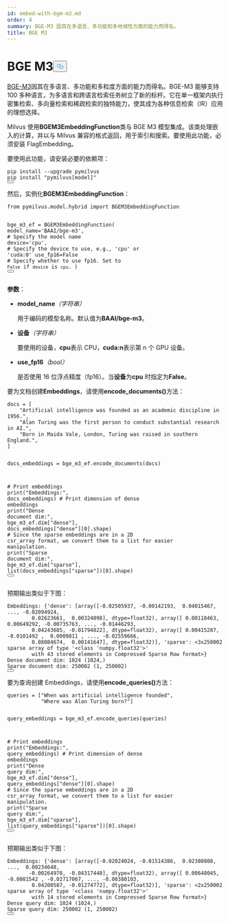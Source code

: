 ```yaml
---
id: embed-with-bgm-m3.md
order: 4
summary: BGE-M3 因其在多语言、多功能和多地域性方面的能力而得名。
title: BGE M3
---
```

<h1 id="BGE-M3" class="common-anchor-header">BGE M3<button data-href="#BGE-M3" class="anchor-icon" translate="no">
      <svg translate="no"
        aria-hidden="true"
        focusable="false"
        height="20"
        version="1.1"
        viewBox="0 0 16 16"
        width="16"
      >
        <path
          fill="#0092E4"
          fill-rule="evenodd"
          d="M4 9h1v1H4c-1.5 0-3-1.69-3-3.5S2.55 3 4 3h4c1.45 0 3 1.69 3 3.5 0 1.41-.91 2.72-2 3.25V8.59c.58-.45 1-1.27 1-2.09C10 5.22 8.98 4 8 4H4c-.98 0-2 1.22-2 2.5S3 9 4 9zm9-3h-1v1h1c1 0 2 1.22 2 2.5S13.98 12 13 12H9c-.98 0-2-1.22-2-2.5 0-.83.42-1.64 1-2.09V6.25c-1.09.53-2 1.84-2 3.25C6 11.31 7.55 13 9 13h4c1.45 0 3-1.69 3-3.5S14.5 6 13 6z"
        ></path>
      </svg>
    </button></h1><p><a href="https://arxiv.org/abs/2402.03216">BGE-M3</a>因其在多语言、多功能和多粒度方面的能力而得名。BGE-M3 能够支持 100 多种语言，为多语言和跨语言检索任务树立了新的标杆。它在单一框架内执行密集检索、多向量检索和稀疏检索的独特能力，使其成为各种信息检索（IR）应用的理想选择。</p>
<p>Milvus 使用<strong>BGEM3EmbeddingFunction</strong>类与 BGE M3 模型集成。该类处理嵌入的计算，并以与 Milvus 兼容的格式返回，用于索引和搜索。要使用此功能，必须安装 FlagEmbedding。</p>
<p>要使用此功能，请安装必要的依赖项：</p>
<pre><code translate="no" class="language-bash">pip install --upgrade pymilvus
pip install <span class="hljs-string">&quot;pymilvus[model]&quot;</span>
<button class="copy-code-btn"></button></code></pre>
<p>然后，实例化<strong>BGEM3EmbeddingFunction</strong>：</p>
<pre><code translate="no" class="language-python"><span class="hljs-keyword">from</span> pymilvus.model.hybrid <span class="hljs-keyword">import</span> BGEM3EmbeddingFunction

bge_m3_ef = BGEM3EmbeddingFunction(
    model_name=<span class="hljs-string">&#x27;BAAI/bge-m3&#x27;</span>, <span class="hljs-comment"># Specify the model name</span>
    device=<span class="hljs-string">&#x27;cpu&#x27;</span>, <span class="hljs-comment"># Specify the device to use, e.g., &#x27;cpu&#x27; or &#x27;cuda:0&#x27;</span>
    use_fp16=<span class="hljs-literal">False</span> <span class="hljs-comment"># Specify whether to use fp16. Set to `False` if `device` is `cpu`.</span>
)
<button class="copy-code-btn"></button></code></pre>
<p><strong>参数</strong>：</p>
<ul>
<li><p><strong>model_name</strong><em>（字符串）</em></p>
<p>用于编码的模型名称。默认值为<strong>BAAI/bge-m3</strong>。</p></li>
<li><p><strong>设备</strong><em>（字符串）</em></p>
<p>要使用的设备，<strong>cpu</strong>表示 CPU，<strong>cuda:n</strong>表示第 n 个 GPU 设备。</p></li>
<li><p><strong>use_fp16</strong><em>（bool）</em></p>
<p>是否使用 16 位浮点精度（fp16）。当<strong>设备</strong>为<strong>cpu</strong> 时指定为<strong>False</strong>。</p></li>
</ul>
<p>要为文档创建<strong>Embeddings</strong>，请使用<strong>encode_documents()</strong>方法：</p>
<pre><code translate="no" class="language-python">docs = [
    <span class="hljs-string">&quot;Artificial intelligence was founded as an academic discipline in 1956.&quot;</span>,
    <span class="hljs-string">&quot;Alan Turing was the first person to conduct substantial research in AI.&quot;</span>,
    <span class="hljs-string">&quot;Born in Maida Vale, London, Turing was raised in southern England.&quot;</span>,
]

docs_embeddings = bge_m3_ef.encode_documents(docs)

<span class="hljs-comment"># Print embeddings</span>
<span class="hljs-built_in">print</span>(<span class="hljs-string">&quot;Embeddings:&quot;</span>, docs_embeddings)
<span class="hljs-comment"># Print dimension of dense embeddings</span>
<span class="hljs-built_in">print</span>(<span class="hljs-string">&quot;Dense document dim:&quot;</span>, bge_m3_ef.dim[<span class="hljs-string">&quot;dense&quot;</span>], docs_embeddings[<span class="hljs-string">&quot;dense&quot;</span>][<span class="hljs-number">0</span>].shape)
<span class="hljs-comment"># Since the sparse embeddings are in a 2D csr_array format, we convert them to a list for easier manipulation.</span>
<span class="hljs-built_in">print</span>(<span class="hljs-string">&quot;Sparse document dim:&quot;</span>, bge_m3_ef.dim[<span class="hljs-string">&quot;sparse&quot;</span>], <span class="hljs-built_in">list</span>(docs_embeddings[<span class="hljs-string">&quot;sparse&quot;</span>])[<span class="hljs-number">0</span>].shape)
<button class="copy-code-btn"></button></code></pre>
<p>预期输出类似于下图：</p>
<pre><code translate="no" class="language-python">Embeddings: {<span class="hljs-string">&#x27;dense&#x27;</span>: [array([-<span class="hljs-number">0.02505937</span>, -<span class="hljs-number">0.00142193</span>,  <span class="hljs-number">0.04015467</span>, ..., -<span class="hljs-number">0.02094924</span>,
        <span class="hljs-number">0.02623661</span>,  <span class="hljs-number">0.00324098</span>], dtype=float32), array([ <span class="hljs-number">0.00118463</span>,  <span class="hljs-number">0.00649292</span>, -<span class="hljs-number">0.00735763</span>, ..., -<span class="hljs-number">0.01446293</span>,
        <span class="hljs-number">0.04243685</span>, -<span class="hljs-number">0.01794822</span>], dtype=float32), array([ <span class="hljs-number">0.00415287</span>, -<span class="hljs-number">0.0101492</span> ,  <span class="hljs-number">0.0009811</span> , ..., -<span class="hljs-number">0.02559666</span>,
        <span class="hljs-number">0.08084674</span>,  <span class="hljs-number">0.00141647</span>], dtype=float32)], <span class="hljs-string">&#x27;sparse&#x27;</span>: &lt;3x250002 sparse array of <span class="hljs-built_in">type</span> <span class="hljs-string">&#x27;&lt;class &#x27;</span>numpy.float32<span class="hljs-string">&#x27;&gt;&#x27;</span>
        <span class="hljs-keyword">with</span> <span class="hljs-number">43</span> stored elements <span class="hljs-keyword">in</span> Compressed Sparse Row <span class="hljs-built_in">format</span>&gt;}
Dense document dim: <span class="hljs-number">1024</span> (<span class="hljs-number">1024</span>,)
Sparse document dim: <span class="hljs-number">250002</span> (<span class="hljs-number">1</span>, <span class="hljs-number">250002</span>)
<button class="copy-code-btn"></button></code></pre>
<p>要为查询创建 Embeddings，请使用<strong>encode_queries()</strong>方法：</p>
<pre><code translate="no" class="language-python">queries = [<span class="hljs-string">&quot;When was artificial intelligence founded&quot;</span>, 
           <span class="hljs-string">&quot;Where was Alan Turing born?&quot;</span>]

query_embeddings = bge_m3_ef.encode_queries(queries)

<span class="hljs-comment"># Print embeddings</span>
<span class="hljs-built_in">print</span>(<span class="hljs-string">&quot;Embeddings:&quot;</span>, query_embeddings)
<span class="hljs-comment"># Print dimension of dense embeddings</span>
<span class="hljs-built_in">print</span>(<span class="hljs-string">&quot;Dense query dim:&quot;</span>, bge_m3_ef.dim[<span class="hljs-string">&quot;dense&quot;</span>], query_embeddings[<span class="hljs-string">&quot;dense&quot;</span>][<span class="hljs-number">0</span>].shape)
<span class="hljs-comment"># Since the sparse embeddings are in a 2D csr_array format, we convert them to a list for easier manipulation.</span>
<span class="hljs-built_in">print</span>(<span class="hljs-string">&quot;Sparse query dim:&quot;</span>, bge_m3_ef.dim[<span class="hljs-string">&quot;sparse&quot;</span>], <span class="hljs-built_in">list</span>(query_embeddings[<span class="hljs-string">&quot;sparse&quot;</span>])[<span class="hljs-number">0</span>].shape)
<button class="copy-code-btn"></button></code></pre>
<p>预期输出类似于下图：</p>
<pre><code translate="no" class="language-python">Embeddings: {<span class="hljs-string">&#x27;dense&#x27;</span>: [array([-<span class="hljs-number">0.02024024</span>, -<span class="hljs-number">0.01514386</span>,  <span class="hljs-number">0.02380808</span>, ...,  <span class="hljs-number">0.00234648</span>,
       -<span class="hljs-number">0.00264978</span>, -<span class="hljs-number">0.04317448</span>], dtype=float32), array([ <span class="hljs-number">0.00648045</span>, -<span class="hljs-number">0.0081542</span> , -<span class="hljs-number">0.02717067</span>, ..., -<span class="hljs-number">0.00380103</span>,
        <span class="hljs-number">0.04200587</span>, -<span class="hljs-number">0.01274772</span>], dtype=float32)], <span class="hljs-string">&#x27;sparse&#x27;</span>: &lt;2x250002 sparse array of <span class="hljs-built_in">type</span> <span class="hljs-string">&#x27;&lt;class &#x27;</span>numpy.float32<span class="hljs-string">&#x27;&gt;&#x27;</span>
        <span class="hljs-keyword">with</span> <span class="hljs-number">14</span> stored elements <span class="hljs-keyword">in</span> Compressed Sparse Row <span class="hljs-built_in">format</span>&gt;}
Dense query dim: <span class="hljs-number">1024</span> (<span class="hljs-number">1024</span>,)
Sparse query dim: <span class="hljs-number">250002</span> (<span class="hljs-number">1</span>, <span class="hljs-number">250002</span>)
<button class="copy-code-btn"></button></code></pre>
